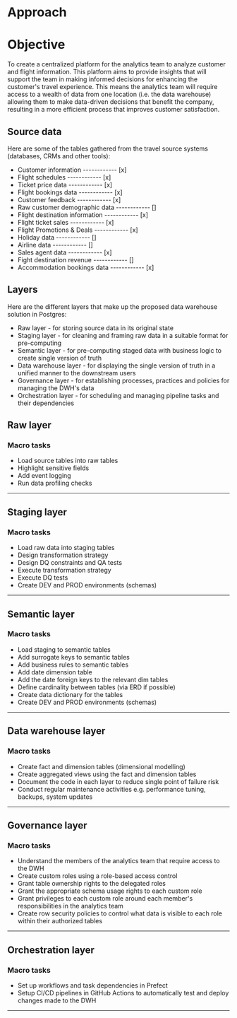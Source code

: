 # Approach 



# Objective 

To create a centralized platform for the analytics team to analyze customer and flight information. This platform aims to provide insights that will support the team in making informed decisions for enhancing the customer's travel experience. This means the analytics team will require access to a wealth of data from one location (i.e. the data warehouse) allowing them to make data-driven decisions that benefit the company, resulting in a more efficient process that improves customer satisfaction. 


## Source data 

Here are some of the tables gathered from the travel source systems (databases, CRMs and other tools):

- Customer information              ------------ [x]
- Flight schedules                  ------------ [x]
- Ticket price data                 ------------ [x]
- Flight bookings data              ------------ [x]
- Customer feedback                 ------------ [x]
- Raw customer demographic data     ------------ []
- Flight destination information    ------------ [x]
- Flight ticket sales               ------------ [x]
- Flight Promotions & Deals         ------------ [x]
- Holiday data                      ------------ []
- Airline data                      ------------ []
- Sales agent data                  ------------ [x]
- Fight destination revenue         ------------ []
- Accommodation bookings data         ------------ [x]


## Layers 

Here are the different layers that make up the proposed data warehouse solution in Postgres:

* Raw layer - for storing source data in its original state 
* Staging layer - for cleaning and framing raw data in a suitable format for pre-computing
* Semantic layer - for pre-computing staged data with business logic to create single version of truth 
* Data warehouse layer - for displaying the single version of truth in a unified manner to the downstream users 
* Governance layer - for establishing processes, practices and policies for managing the DWH's data  
* Orchestration layer - for scheduling and managing pipeline tasks and their dependencies 




## Raw layer

### Macro tasks

- Load source tables into raw tables
- Highlight sensitive fields
- Add event logging
- Run data profiling checks






***

## Staging layer 

### Macro tasks

- Load raw data into staging tables
- Design transformation strategy
- Design DQ constraints and QA tests
- Execute transformation strategy
- Execute DQ tests
- Create DEV and PROD environments (schemas)




***

## Semantic layer  

### Macro tasks
- Load staging to semantic tables
- Add surrogate keys to semantic tables
- Add business rules to semantic tables
- Add date dimension table 
- Add the date foreign keys to the relevant dim tables 
- Define cardinality between tables (via ERD if possible)
- Create data dictionary for the tables
- Create DEV and PROD environments (schemas)




***

## Data warehouse layer 

### Macro tasks
- Create fact and dimension tables (dimensional modelling)
- Create aggregated views using the fact and dimension tables
- Document the code in each layer to reduce single point of failure risk
- Conduct regular maintenance activities e.g. performance tuning, backups, system updates




***

## Governance layer 

### Macro tasks
- Understand the members of the analytics team that require access to the DWH
- Create custom roles using a role-based access control
- Grant table ownership rights to the delegated roles
- Grant the appropriate schema usage rights to each custom role
- Grant privileges to each custom role around each member's responsibilities in the analytics team
- Create row security policies to control what data is visible to each role within their authorized tables




***

## Orchestration layer 

### Macro tasks


- Set up workflows and task dependencies in Prefect
- Setup CI/CD pipelines in GitHub Actions to automatically test and deploy changes made to the DWH




***
